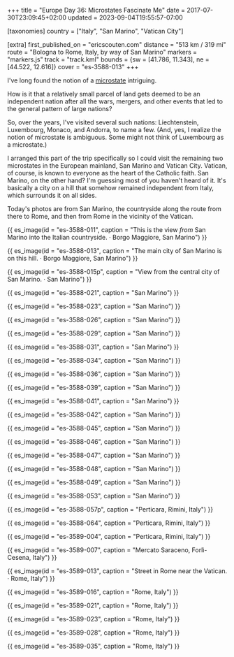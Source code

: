 +++
title = "Europe Day 36: Microstates Fascinate Me"
date = 2017-07-30T23:09:45+02:00
updated = 2023-09-04T19:55:57-07:00

[taxonomies]
country = ["Italy", "San Marino", "Vatican City"]

[extra]
first_published_on = "ericscouten.com"
distance = "513 km / 319 mi"
route = "Bologna to Rome, Italy, by way of San Marino"
markers = "markers.js"
track = "track.kml"
bounds = {sw = [41.786, 11.343], ne = [44.522, 12.616]}
cover = "es-3588-013"
+++

I've long found the notion of a [microstate](https://en.wikipedia.org/wiki/Ministate) intriguing.

<!-- more -->

How is it that a relatively small parcel of land gets deemed to be an independent nation after all the wars, mergers, and other events that led to the general pattern of large nations?

So, over the years, I've visited several such nations: Liechtenstein, Luxembourg, Monaco, and Andorra, to name a few. (And, yes, I realize the notion of microstate is ambiguous. Some might not think of Luxembourg as a microstate.)

I arranged this part of the trip specifically so I could visit the remaining two microstates in the European mainland, San Marino and Vatican City. Vatican, of course, is known to everyone as the heart of the Catholic faith. San Marino, on the other hand? I'm guessing most of you haven't heard of it. It's basically a city on a hill that somehow remained independent from Italy, which surrounds it on all sides.

Today's photos are from San Marino, the countryside along the route from there to Rome, and then from Rome in the vicinity of the Vatican.

{{ es_image(id = "es-3588-011", caption = "This is the view *from* San Marino into the Italian countryside. · Borgo Maggiore, San Marino") }}

{{ es_image(id = "es-3588-013", caption = "The main city of San Marino is on this hill. · Borgo Maggiore, San Marino") }}

{{ es_image(id = "es-3588-015p", caption = "View from the central city of San Marino. · San Marino") }}

{{ es_image(id = "es-3588-021", caption = "San Marino") }}

{{ es_image(id = "es-3588-023", caption = "San Marino") }}

{{ es_image(id = "es-3588-026", caption = "San Marino") }}

{{ es_image(id = "es-3588-029", caption = "San Marino") }}

{{ es_image(id = "es-3588-031", caption = "San Marino") }}

{{ es_image(id = "es-3588-034", caption = "San Marino") }}

{{ es_image(id = "es-3588-036", caption = "San Marino") }}

{{ es_image(id = "es-3588-039", caption = "San Marino") }}

{{ es_image(id = "es-3588-041", caption = "San Marino") }}

{{ es_image(id = "es-3588-042", caption = "San Marino") }}

{{ es_image(id = "es-3588-045", caption = "San Marino") }}

{{ es_image(id = "es-3588-046", caption = "San Marino") }}

{{ es_image(id = "es-3588-047", caption = "San Marino") }}

{{ es_image(id = "es-3588-048", caption = "San Marino") }}

{{ es_image(id = "es-3588-049", caption = "San Marino") }}

{{ es_image(id = "es-3588-053", caption = "San Marino") }}

{{ es_image(id = "es-3588-057p", caption = "Perticara, Rimini, Italy") }}

{{ es_image(id = "es-3588-064", caption = "Perticara, Rimini, Italy") }}

{{ es_image(id = "es-3589-004", caption = "Perticara, Rimini, Italy") }}

{{ es_image(id = "es-3589-007", caption = "Mercato Saraceno, Forlì-Cesena, Italy") }}

{{ es_image(id = "es-3589-013", caption = "Street in Rome near the Vatican. · Rome, Italy") }}

{{ es_image(id = "es-3589-016", caption = "Rome, Italy") }}

{{ es_image(id = "es-3589-021", caption = "Rome, Italy") }}

{{ es_image(id = "es-3589-023", caption = "Rome, Italy") }}

{{ es_image(id = "es-3589-028", caption = "Rome, Italy") }}

{{ es_image(id = "es-3589-035", caption = "Rome, Italy") }}
